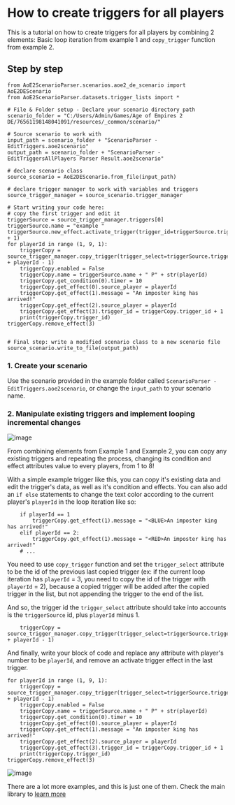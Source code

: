 # How to create triggers for all players
This is a tutorial on how to create triggers for all players by combining 2 elements: Basic loop iteration from example 1 and `copy_trigger` function from example 2.
## Step by step
```
from AoE2ScenarioParser.scenarios.aoe2_de_scenario import AoE2DEScenario
from AoE2ScenarioParser.datasets.trigger_lists import *

# File & Folder setup - Declare your scenario directory path
scenario_folder = "C:/Users/Admin/Games/Age of Empires 2 DE/76561198148041091/resources/_common/scenario/"

# Source scenario to work with
input_path = scenario_folder + "ScenarioParser - EditTriggers.aoe2scenario"
output_path = scenario_folder + "ScenarioParser - EditTriggersAllPlayers Parser Result.aoe2scenario"

# declare scenario class
source_scenario = AoE2DEScenario.from_file(input_path)

# declare trigger manager to work with variables and triggers
source_trigger_manager = source_scenario.trigger_manager

# Start writing your code here:
# copy the first trigger and edit it
triggerSource = source_trigger_manager.triggers[0]
triggerSource.name = "example "
triggerSource.new_effect.activate_trigger(trigger_id=triggerSource.trigger_id + 1)
for playerId in range (1, 9, 1):
    triggerCopy = source_trigger_manager.copy_trigger(trigger_select=triggerSource.trigger_id + playerId - 1)
    triggerCopy.enabled = False
    triggerCopy.name = triggerSource.name + " P" + str(playerId)
    triggerCopy.get_condition(0).timer = 10
    triggerCopy.get_effect(0).source_player = playerId
    triggerCopy.get_effect(1).message = "An imposter king has arrived!"
    triggerCopy.get_effect(2).source_player = playerId
    triggerCopy.get_effect(3).trigger_id = triggerCopy.trigger_id + 1
    print(triggerCopy.trigger_id)
triggerCopy.remove_effect(3)


# Final step: write a modified scenario class to a new scenario file
source_scenario.write_to_file(output_path)
```
### 1. Create your scenario
Use the scenario provided in the example folder called `ScenarioParser - EditTriggers.aoe2scenario`, or change the `input_path` to your scenario name.
### 2. Manipulate existing triggers and implement looping incremental changes
![image](https://user-images.githubusercontent.com/40296674/150691285-4f219673-786e-4b6c-9779-49f01b6ffe25.png)

From combining elements from Example 1 and Example 2, you can copy any existing triggers and repeating the process, changing its condition and effect attributes value to every players, from 1 to 8!

With a simple example trigger like this, you can copy it's existing data and edit the trigger's data, as well as it's condition and effects. You can also add an `if else` statements to change the text color according to the current player's `playerId` in the loop iteration like so:

```
    if playerId == 1
        triggerCopy.get_effect(1).message = "<BLUE>An imposter king has arrived!"
    elif playerId == 2:
        triggerCopy.get_effect(1).message = "<RED>An imposter king has arrived!"
    # ...
```
You need to use `copy_trigger` function and set the `trigger_select` attribute to be the id of the previous last copied trigger (ex: if the current loop iteration has `playerId` = 3, you need to copy the id of the trigger with `playerId` = 2), because a copied trigger will be added after the copied trigger in the list, but not appending the trigger to the end of the list.

And so, the trigger id the `trigger_select` attribute should take into accounts is the `triggerSource` id, plus `playerId` minus 1.
```
    triggerCopy = source_trigger_manager.copy_trigger(trigger_select=triggerSource.trigger_id + playerId - 1)
```

And finally, write your block of code and replace any attribute with player's number to be `playerId`, and remove an activate trigger effect in the last trigger.

```
for playerId in range (1, 9, 1):
    triggerCopy = source_trigger_manager.copy_trigger(trigger_select=triggerSource.trigger_id + playerId - 1)
    triggerCopy.enabled = False
    triggerCopy.name = triggerSource.name + " P" + str(playerId)
    triggerCopy.get_condition(0).timer = 10
    triggerCopy.get_effect(0).source_player = playerId
    triggerCopy.get_effect(1).message = "An imposter king has arrived!"
    triggerCopy.get_effect(2).source_player = playerId
    triggerCopy.get_effect(3).trigger_id = triggerCopy.trigger_id + 1
    print(triggerCopy.trigger_id)
triggerCopy.remove_effect(3)
```

![image](https://user-images.githubusercontent.com/40296674/150970939-b9258077-47d5-458b-a5c5-80e799724341.png)



There are a lot more examples, and this is just one of them. Check the main library to [learn more](https://github.com/KSneijders/AoE2ScenarioParser)

